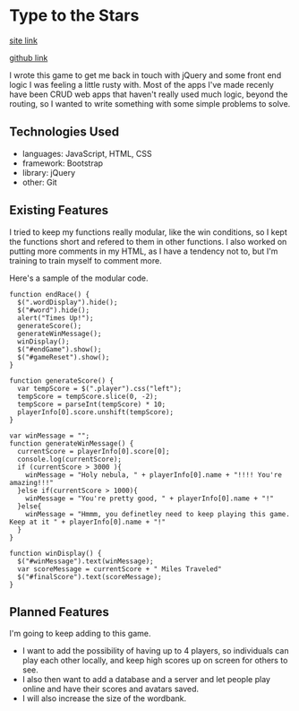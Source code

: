# Type to the Stars

[site link](http://typetothestars.bitballoon.com)

[github link](https://github.com/nwimmer123/typeStars)

I wrote this game to get me back in touch with jQuery and some front end logic I was feeling a little rusty with. Most of the apps I've made recenly have been CRUD web apps that haven't really used much logic, beyond the routing, so I wanted to write something with some simple problems to solve.

## Technologies Used

* languages: JavaScript, HTML, CSS
* framework: Bootstrap
* library: jQuery
* other: Git

## Existing Features

I tried to keep my functions really modular, like the win conditions, so I kept the functions short and refered to them in other functions. I also worked on putting more comments in my HTML, as I have a tendency not to, but I'm training to train myself to comment more.

Here's a sample of the modular code.

```
function endRace() {
  $(".wordDisplay").hide();
  $("#word").hide();
  alert("Times Up!");
  generateScore();
  generateWinMessage();
  winDisplay();
  $("#endGame").show();
  $("#gameReset").show();
}

function generateScore() {
  var tempScore = $(".player").css("left");
  tempScore = tempScore.slice(0, -2);
  tempScore = parseInt(tempScore) * 10;
  playerInfo[0].score.unshift(tempScore);
}

var winMessage = "";
function generateWinMessage() {
  currentScore = playerInfo[0].score[0];
  console.log(currentScore);
  if (currentScore > 3000 ){
    winMessage = "Holy nebula, " + playerInfo[0].name + "!!!! You're amazing!!!"
  }else if(currentScore > 1000){
    winMessage = "You're pretty good, " + playerInfo[0].name + "!"
  }else{
    winMessage = "Hmmm, you definetley need to keep playing this game. Keep at it " + playerInfo[0].name + "!"
  }
}

function winDisplay() {
  $("#winMessage").text(winMessage);
  var scoreMessage = currentScore + " Miles Traveled"
  $("#finalScore").text(scoreMessage);
}
```

## Planned Features

I'm going to keep adding to this game. 

* I want to add the possibility of having up to 4 players, so individuals can play each other locally, and keep high scores up on screen for others to see. 
* I also then want to add a database and a server and let people play online and have their scores and avatars saved.
* I will also increase the size of the wordbank.

